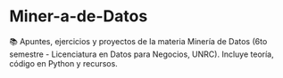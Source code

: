 # Miner-a-de-Datos
📚 Apuntes, ejercicios y proyectos de la materia Minería de Datos (6to semestre - Licenciatura en Datos para Negocios, UNRC). Incluye teoría, código en Python y recursos.
